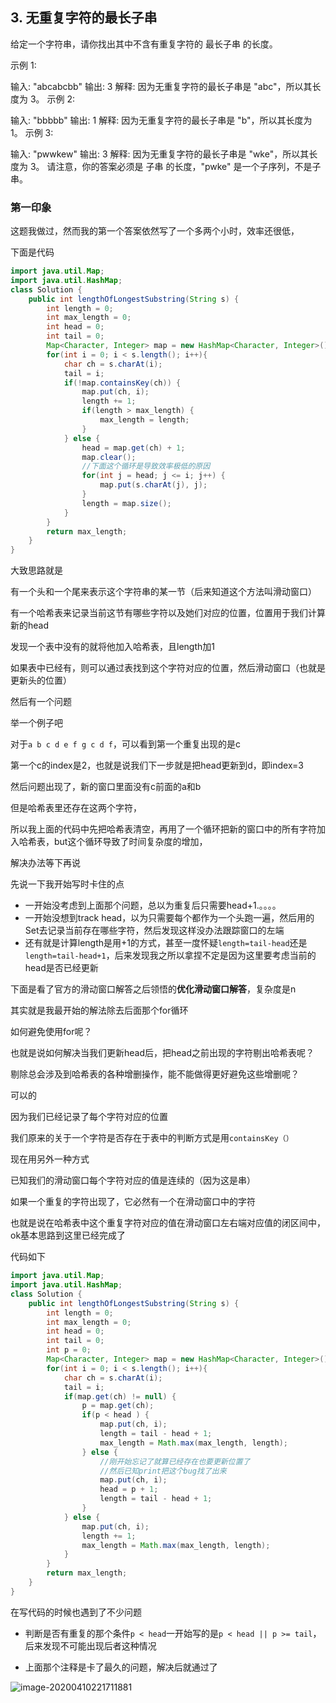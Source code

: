 ## 3. 无重复字符的最长子串



给定一个字符串，请你找出其中不含有重复字符的 最长子串 的长度。

示例 1:

输入: "abcabcbb"
输出: 3 
解释: 因为无重复字符的最长子串是 "abc"，所以其长度为 3。
示例 2:

输入: "bbbbb"
输出: 1
解释: 因为无重复字符的最长子串是 "b"，所以其长度为 1。
示例 3:

输入: "pwwkew"
输出: 3
解释: 因为无重复字符的最长子串是 "wke"，所以其长度为 3。
     请注意，你的答案必须是 子串 的长度，"pwke" 是一个子序列，不是子串。

### 第一印象

这题我做过，然而我的第一个答案依然写了一个多两个小时，效率还很低，

下面是代码

```java
import java.util.Map;
import java.util.HashMap;
class Solution {
    public int lengthOfLongestSubstring(String s) {
        int length = 0;
        int max_length = 0;
        int head = 0;
        int tail = 0;
        Map<Character, Integer> map = new HashMap<Character, Integer>();
        for(int i = 0; i < s.length(); i++){
            char ch = s.charAt(i);
            tail = i;
            if(!map.containsKey(ch)) {
                map.put(ch, i);
                length += 1;
                if(length > max_length) {
                    max_length = length;
                }
            } else {
                head = map.get(ch) + 1;
                map.clear();
                //下面这个循环是导致效率极低的原因
                for(int j = head; j <= i; j++) {
                    map.put(s.charAt(j), j);
                }
                length = map.size();
            }
        }
        return max_length;
    }
}
```

大致思路就是

有一个头和一个尾来表示这个字符串的某一节（后来知道这个方法叫滑动窗口）

有一个哈希表来记录当前这节有哪些字符以及她们对应的位置，位置用于我们计算新的head

发现一个表中没有的就将他加入哈希表，且length加1

如果表中已经有，则可以通过表找到这个字符对应的位置，然后滑动窗口（也就是更新头的位置）

然后有一个问题

举一个例子吧

对于`a b c d e f g c d f`，可以看到第一个重复出现的是c

第一个c的index是2，也就是说我们下一步就是把head更新到d，即index=3

然后问题出现了，新的窗口里面没有c前面的a和b

但是哈希表里还存在这两个字符，

所以我上面的代码中先把哈希表清空，再用了一个循环把新的窗口中的所有字符加入哈希表，but这个循环导致了时间复杂度的增加，

解决办法等下再说

先说一下我开始写时卡住的点

- 一开始没考虑到上面那个问题，总以为重复后只需要head+1.。。。。
- 一开始没想到track head，以为只需要每个都作为一个头跑一遍，然后用的Set去记录当前存在哪些字符，然后发现这样没办法跟踪窗口的左端
- 还有就是计算length是用+1的方式，甚至一度怀疑`length=tail-head`还是`length=tail-head+1`，后来发现我之所以拿捏不定是因为这里要考虑当前的head是否已经更新



下面是看了官方的滑动窗口解答之后领悟的**优化滑动窗口解答**，复杂度是n

其实就是我最开始的解法除去后面那个for循环

如何避免使用for呢？

也就是说如何解决当我们更新head后，把head之前出现的字符剔出哈希表呢？

剔除总会涉及到哈希表的各种增删操作，能不能做得更好避免这些增删呢？

可以的

因为我们已经记录了每个字符对应的位置

我们原来的关于一个字符是否存在于表中的判断方式是用`containsKey（）`

现在用另外一种方式

已知我们的滑动窗口每个字符对应的值是连续的（因为这是串）

如果一个重复的字符出现了，它必然有一个在滑动窗口中的字符

也就是说在哈希表中这个重复字符对应的值在滑动窗口左右端对应值的闭区间中，ok基本思路到这里已经完成了

代码如下



```java
import java.util.Map;
import java.util.HashMap;
class Solution {
    public int lengthOfLongestSubstring(String s) {
        int length = 0;
        int max_length = 0;
        int head = 0;
        int tail = 0;
        int p = 0;
        Map<Character, Integer> map = new HashMap<Character, Integer>();
        for(int i = 0; i < s.length(); i++){
            char ch = s.charAt(i);
            tail = i;
            if(map.get(ch) != null) {
                p = map.get(ch);
                if(p < head ) {
                    map.put(ch, i);
                    length = tail - head + 1;
                    max_length = Math.max(max_length, length);
                } else {
                    //刚开始忘记了就算已经存在也要更新位置了
                    //然后已知print把这个bug找了出来
                    map.put(ch, i);
                    head = p + 1;
                    length = tail - head + 1;
                }
            } else {
                map.put(ch, i);
                length += 1;
                max_length = Math.max(max_length, length);
            }
        }
        return max_length;
    }
}
```

在写代码的时候也遇到了不少问题

- 判断是否有重复的那个条件`p < head`一开始写的是`p < head || p >= tail`，后来发现不可能出现后者这种情况  

- 上面那个注释是卡了最久的问题，解决后就通过了

![image-20200410221711881](C:\Users\chen\AppData\Roaming\Typora\typora-user-images\image-20200410221711881.png)

